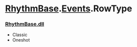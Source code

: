 # [RhythmBase](../../RhythmToolkit.md).[Events](../namespace/Events.md).RowType
### [RhythmBase.dll](../assembly/RhythmBase.md)

- Classic
- Oneshot